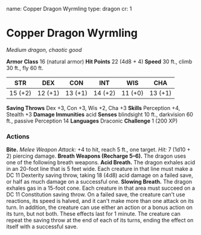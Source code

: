 name: Copper Dragon Wyrmling
type: dragon
cr: 1

# Copper Dragon Wyrmling
_Medium dragon, chaotic good_

**Armor Class** 16 (natural armor)
**Hit Points** 22 (4d8 + 4)
**Speed** 30 ft., climb 30 ft., fly 60 ft.

| STR     | DEX     | CON     | INT     | WIS     | CHA     |
|---------|---------|---------|---------|---------|---------|
| 15 (+2) | 12 (+1) | 13 (+1) | 14 (+2) | 11 (+0) | 13 (+1) |

**Saving Throws** Dex +3, Con +3, Wis +2, Cha +3
**Skills** Perception +4, Stealth +3
**Damage Immunities** acid
**Senses** blindsight 10 ft., darkvision 60 ft., passive Perception 14
**Languages** Draconic
**Challenge** 1 (200 XP)

### Actions
**Bite.** _Melee Weapon Attack:_ +4 to hit, reach 5 ft., one target. _Hit:_ 7 (1d10 + 2) piercing damage.
**Breath Weapons (Recharge 5–6).** The dragon uses one of the following breath weapons.
**Acid Breath.** The dragon exhales acid in an 20-foot line that is 5 feet wide. Each creature in that line must make a DC 11 Dexterity saving throw, taking 18 (4d8) acid damage on a failed save, or half as much damage on a successful one.
**Slowing Breath.** The dragon exhales gas in a 15-foot cone. Each creature in that area must succeed on a DC 11 Constitution saving throw. On a failed save, the creature can't use reactions, its speed is halved, and it can't make more than one attack on its turn. In addition, the creature can use either an action or a bonus action on its turn, but not both. These effects last for 1 minute. The creature can repeat the saving throw at the end of each of its turns, ending the effect on itself with a successful save.
